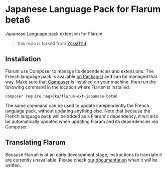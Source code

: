 # Japanese Language Pack for Flarum beta6

Japanese Language pack extension for Flarum.

> this repo is forked from [Yossi1114](https://github.com/yossi1114net/flarum-ext-japanese.git)

## Installation

Flarum use Composer to manage its dependencies and extensions. The French language pack is available [on Packagist](https://packagist.org/packages/naga0ka/flarum-ext-japanese) and can be managed that way. Make sure that [Composer](https://getcomposer.org/) is installed on your machine, then run the following command in the location where Flarum is installed:

```shell
composer require naga0ka/flarum-ext-japanese-beta6
```

The same command can be used to update independently the French language pack, without updating anything else. Note that because the French language pack will be added as a Flarum's dependency, it will also be automatically updated when updating Flarum and its dependencies via Composer.

## Translating Flarum

Because Flarum is at an early development stage, instructions to translate it are currently unavailable. Please check [our documentation](http://flarum.org/docs/translate/) when it will be written.